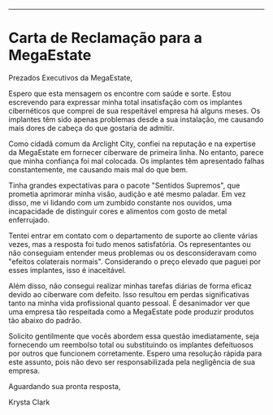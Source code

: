 
---

# Carta de Reclamação para a MegaEstate

Prezados Executivos da MegaEstate,

Espero que esta mensagem os encontre com saúde e sorte. Estou escrevendo para expressar minha total insatisfação com os implantes cibernéticos que comprei de sua respeitável empresa há alguns meses. Os implantes têm sido apenas problemas desde a sua instalação, me causando mais dores de cabeça do que gostaria de admitir.

Como cidadã comum da Arclight City, confiei na reputação e na expertise da MegaEstate em fornecer ciberware de primeira linha. No entanto, parece que minha confiança foi mal colocada. Os implantes têm apresentado falhas constantemente, me causando mais mal do que bem.

Tinha grandes expectativas para o pacote "Sentidos Supremos", que prometia aprimorar minha visão, audição e até mesmo paladar. Em vez disso, me vi lidando com um zumbido constante nos ouvidos, uma incapacidade de distinguir cores e alimentos com gosto de metal enferrujado.

Tentei entrar em contato com o departamento de suporte ao cliente várias vezes, mas a resposta foi tudo menos satisfatória. Os representantes ou não conseguiam entender meus problemas ou os desconsideravam como "efeitos colaterais normais". Considerando o preço elevado que paguei por esses implantes, isso é inaceitável.

Além disso, não consegui realizar minhas tarefas diárias de forma eficaz devido ao ciberware com defeito. Isso resultou em perdas significativas tanto na minha vida profissional quanto pessoal. É desanimador ver que uma empresa tão respeitada como a MegaEstate pode produzir produtos tão abaixo do padrão.

Solicito gentilmente que vocês abordem essa questão imediatamente, seja fornecendo um reembolso total ou substituindo os implantes defeituosos por outros que funcionem corretamente. Espero uma resolução rápida para este assunto, pois não devo ser responsabilizada pela negligência de sua empresa.

Aguardando sua pronta resposta,

Krysta Clark
